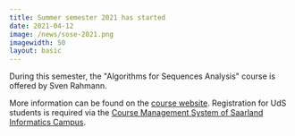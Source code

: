 ```yaml
---
title: Summer semester 2021 has started
date: 2021-04-12
image: /news/sose-2021.png
imagewidth: 50
layout: basic
---
```


During this semester, the "Algorithms for Sequences Analysis" course is offered by Sven Rahmann.

More information can be found on the [course website](/teaching/alsa).
Registration for UdS students is required via the [Course Management System of Saarland Informatics Campus](https://cms.sic.saarland).
